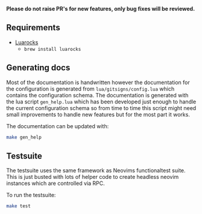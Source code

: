 **Please do not raise PR's for new features, only bug fixes will be reviewed.**

## Requirements

- [Luarocks](https://luarocks.org/)
    - `brew install luarocks`

## Generating docs

Most of the documentation is handwritten however the documentation for the configuration is generated from `lua/gitsigns/config.lua` which contains the configuration schema.
The documentation is generated with the lua script `gen_help.lua` which has been developed just enough to handle the current configuration schema so from time to time this script might need small improvements to handle new features but for the most part it works.

The documentation can be updated with:

```bash
make gen_help
```

## Testsuite

The testsuite uses the same framework as Neovims functionaltest suite.
This is just busted with lots of helper code to create headless neovim instances which are controlled via RPC.

To run the testsuite:

```bash
make test
```
